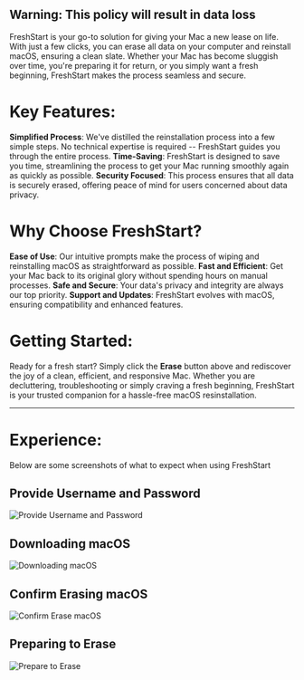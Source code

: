 <!--fresh erase all contents and settings wipe reinstall-->

## Warning: This policy will result in data loss

FreshStart is your go-to solution for giving your Mac a new lease on life. With just a few clicks, you can erase all data on your computer and reinstall macOS, ensuring a clean slate. Whether your Mac has become sluggish over time, you're preparing it for return, or you simply want a fresh beginning, FreshStart makes the process seamless and secure. 

# Key Features:

**Simplified Process**: We've distilled the reinstallation process into a few simple steps. No technical expertise is required -- FreshStart guides you through the entire process. 
**Time-Saving**: FreshStart is designed to save you time, streamlining the process to get your Mac running smoothly again as quickly as possible. 
**Security Focused**: This process ensures that all data is securely erased, offering peace of mind for users concerned about data privacy. 

# Why Choose FreshStart? 

**Ease of Use**: Our intuitive prompts make the process of wiping and reinstalling macOS as straightforward as possible. 
**Fast and Efficient**: Get your Mac back to its original glory without spending hours on manual processes. 
**Safe and Secure**: Your data's privacy and integrity are always our top priority. 
**Support and Updates**: FreshStart evolves with macOS, ensuring compatibility and enhanced features. 

# Getting Started: 

Ready for a fresh start? Simply click the **Erase** button above and rediscover the joy of a clean, efficient, and responsive Mac. Whether you are decluttering, troubleshooting or simply craving a fresh beginning, FreshStart is your trusted companion for a hassle-free macOS resinstallation. 
***
# Experience:

Below are some screenshots of what to expect when using FreshStart

## Provide Username and Password
![Provide Username and Password](https://raw.githubusercontent.com/robjschroeder/SelfServicePolicyDescriptions/5e20a8e2ecc7e50a61c6883b4680f579146bfe0d/Images/FreshStart/ProvideUsernamePassword.png)

## Downloading macOS
![Downloading macOS](https://raw.githubusercontent.com/robjschroeder/SelfServicePolicyDescriptions/5e20a8e2ecc7e50a61c6883b4680f579146bfe0d/Images/FreshStart/DownloadingMacOS.png)

## Confirm Erasing macOS
![Confirm Erase macOS](https://raw.githubusercontent.com/robjschroeder/SelfServicePolicyDescriptions/5e20a8e2ecc7e50a61c6883b4680f579146bfe0d/Images/FreshStart/EraseConfirm.png)

## Preparing to Erase
![Prepare to Erase](https://raw.githubusercontent.com/robjschroeder/SelfServicePolicyDescriptions/5e20a8e2ecc7e50a61c6883b4680f579146bfe0d/Images/FreshStart/PrepareErase.png)
